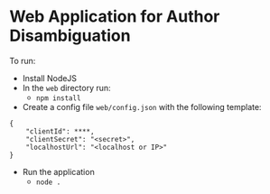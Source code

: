 # Web Application for Author Disambiguation

To run:

 - Install NodeJS
 - In the `web` directory run:
	 - `npm install`
 - Create a config file `web/config.json` with the following template:
```
{
	"clientId": ****,
	"clientSecret": "<secret>",
	"localhostUrl": "<localhost or IP>"
}
```
 - Run the application
	 - `node .`
